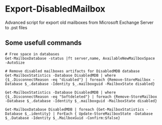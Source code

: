 # Export-DisabledMailbox
Advanced script for export old mailboxes from Microsoft Exchange Server to .pst files

## Some usefull commands
```
# Free space in databases
Get-MailboxDatabase -status |ft server,name, AvailableNewMailboxSpace -AutoSize

# Remove disabled mailboxes artifacts for DisabledMDB database
Get-MailboxStatistics -Database DisabledMDB | where {$_.DisconnectReason -eq "disabled"} | foreach {Remove-StoreMailbox -Database $_.database -Identity $_.mailboxguid -MailboxState disabled}

Get-MailboxStatistics -Database DisabledMDB | where {$_.DisconnectReason -eq "Softdeleted"} | foreach {Remove-StoreMailbox -Database $_.database -Identity $_.mailboxguid -MailboxState disabled}

Get-MailboxDatabase DisabledMDB | foreach {Get-MailboxStatistics -Database $_.identity} | ForEach { Update-StoreMailboxState -Database $_.Database -Identity $_.MailboxGuid -Confirm:$false}
```
